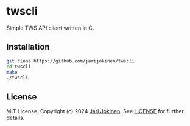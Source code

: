 # twscli

Simple TWS API client written in C.

## Installation

```bash
git clone https://github.com/jarijokinen/twscli
cd twscli
make
./twscli
```

## License

MIT License. Copyright (c) 2024 [Jari Jokinen](https://jarijokinen.com).  See
[LICENSE](https://github.com/jarijokinen/twscli/blob/main/LICENSE.txt)
for further details.
